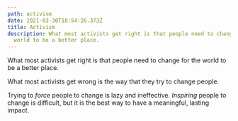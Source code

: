 ```yaml
---
path: activism
date: 2021-03-30T18:54:26.373Z
title: Activism
description: What most activists get right is that people need to change for the
  world to be a better place.
---
```

What most activists get right is that people need to change for the world to be a better place.

What most activists get wrong is the way that they try to change people.

Trying to *force* people to change is lazy and ineffective. *Inspiring* people to change is difficult, but it is the best way to have a meaningful, lasting impact.